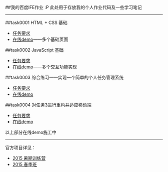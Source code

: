 ##我的百度IFE作业 :P
此处用于存放我的个人作业代码及一些学习笔记
***
##task0001
HTML + CSS 基础
* [任务要求](https://github.com/waynezz/ife_2015spring/tree/master/task/task0001)
* <a href="#" target="_blank">在线demo</a>——多个基础页面

##task0002
JavaScript 基础
* [任务要求](https://github.com/waynezz/ife_2015spring/tree/master/task/task0002)
* <a href="#" target="_blank">在线demo</a>——多个交互功能实现

##task0003
综合练习——实现一个简单的个人任务管理系统
* [任务要求](https://github.com/waynezz/ife_2015spring/tree/master/task/task0003)
* <a href="#" target="_blank">在线demo</a>

##task0004
对任务3进行重构并适应移动端
* [任务要求](https://github.com/waynezz/ife_2015spring/tree/master/task/task0004)
* <a href="#" target="_blank">在线demo</a>

以上部分在线demo施工中
***
官方项目详见：
* [2015 暑期训练营](https://github.com/baidu-ife/ife/tree/master/2015_summer)
* [2015 春季班](https://github.com/baidu-ife/ife/tree/master/2015_spring)